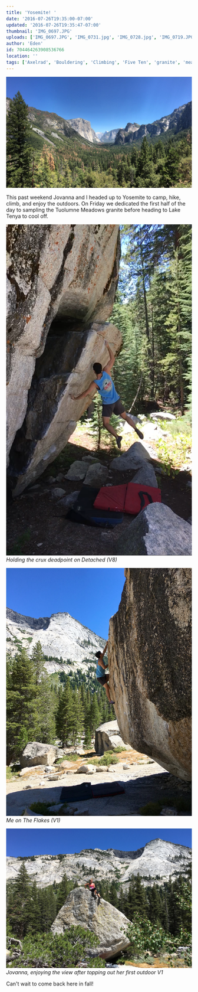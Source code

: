 ```yaml
---
title: 'Yosemite! '
date: '2016-07-26T19:35:00-07:00'
updated: '2016-07-26T19:35:47-07:00'
thumbnail: 'IMG_0697.JPG'
uploads: ['IMG_0697.JPG', 'IMG_0731.jpg', 'IMG_0728.jpg', 'IMG_0719.JPG']
author: 'Eden'
id: 704464263908536766
location: ''
tags: ['Axelrad', 'Bouldering', 'Climbing', 'Five Ten', 'granite', 'meadows', 'tuolumne', 'yosemite']
---
```


![image alt](uploads/IMG_0697.JPG)

This past weekend Jovanna and I headed up to Yosemite to camp, hike, climb, and enjoy the outdoors. On Friday we dedicated the first half of the day to sampling the Tuolumne Meadows granite before heading to Lake Tenya to cool off.

![image alt](uploads/IMG_0731.jpg)*Holding the crux deadpoint on Detached (V8)*

![image alt](uploads/IMG_0728.jpg)*Me on The Flakes (V1)*

![image alt](uploads/IMG_0719.JPG)*Jovanna, enjoying the view after topping out her first outdoor V1*

Can't wait to come back here in fall!
